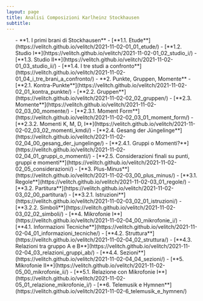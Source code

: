 ```yaml
---
layout: page
title: Analisi Composizioni Karlheinz Stockhausen
subtitle:
---
```

<ul style='text-align: left;'>
- **1. I primi brani di Stockhausen**
  - [**1.1. Etude**](https://velitch.github.io/velitch/2021-11-02-01_01_etude/)
  - [**1.2. Studio I**](https://velitch.github.io/velitch/2021-11-02-01_02_studio_i/)
  - [**1.3. Studio II**](https://velitch.github.io/velitch/2021-11-02-01_03_studio_ii/)
  - [**1.4. I tre studi a confronto**](https://velitch.github.io/velitch/2021-11-02-01_04_i_tre_brani_a_confronto/)
- **2. Punkte, Gruppen, Momente**
  - [**2.1. Kontra-Punkte**](https://velitch.github.io/velitch/2021-11-02-02_01_kontra_punkte/)
  - [**2.2. Gruppen**](https://velitch.github.io/velitch/2021-11-02-02_02_gruppen/)
  - [**2.3. Momente**](https://velitch.github.io/velitch/2021-11-02-02_03_00_momente/)
    - [**2.3.1. Moment Form**](https://velitch.github.io/velitch/2021-11-02-02_03_01_moment_form/)
    - [**2.3.2. Momenti K, M, D, I**](https://velitch.github.io/velitch/2021-11-02-02_03_02_momenti_kmdi/)
  - [**2.4. Gesang der Jüngelinge**](https://velitch.github.io/velitch/2021-11-02-02_04_00_gesang_der_jungelinge/)
    - [**2.4.1. Gruppi o Momenti?**](https://velitch.github.io/velitch/2021-11-02-02_04_01_gruppi_o_momenti/)
  - [**2.5. Considerazioni finali su punti, gruppi e momenti**](https://velitch.github.io/velitch/2021-11-02-02_05_considerazioni/)    
- [**3. Plus-Minus**](https://velitch.github.io/velitch/2021-11-02-03_00_plus_minus/)
  - [**3.1. Regole**](https://velitch.github.io/velitch/2021-11-02-03_01_regole/)
  - [**3.2. Partitura**](https://velitch.github.io/velitch/2021-11-02-03_02_00_partitura/)
    - [**3.2.1. Istruzioni**](https://velitch.github.io/velitch/2021-11-02-03_02_01_istruzioni/)
    - [**3.2.2. Simboli**](https://velitch.github.io/velitch/2021-11-02-03_02_02_simboli/)
- [**4. Mikrofonie I**](https://velitch.github.io/velitch/2021-11-02-04_00_mikrofonie_i/)
  - [**4.1. Informazioni Tecniche**](https://velitch.github.io/velitch/2021-11-02-04_01_informazioni_tecniche/)
  - [**4.2. Struttura**](https://velitch.github.io/velitch/2021-11-02-04_02_struttura/)
  - [**4.3. Relazioni tra gruppo A e B**](https://velitch.github.io/velitch/2021-11-02-04_03_relazioni_gruppi_ab/)
  - [**4.4. Sezioni**](https://velitch.github.io/velitch/2021-11-02-04_04_sezioni/)
- [**5. Mikrofonie II**](https://velitch.github.io/velitch/2021-11-02-05_00_mikrofonie_ii/)
  - [**5.1. Relazione con Mikrofonie I**](https://velitch.github.io/velitch/2021-11-02-05_01_relazione_mikrofonie_i/)
- [**6. Telemusik e Hymnen**](https://velitch.github.io/velitch/2021-11-02-6_telemusik_e_hymnen/)
</ul>
